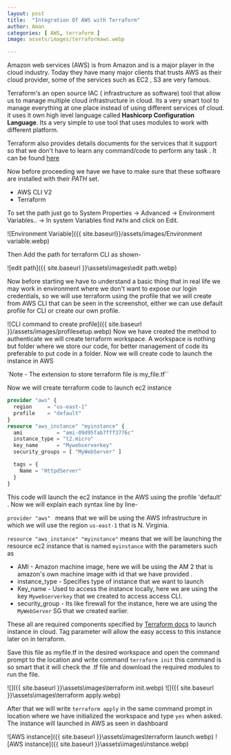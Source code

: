 ```yaml
---
layout: post
title:  "Integration Of AWS with Terraform"
author: Aman
categories: [ AWS, terraform ]
image: assets/images/terraformaws.webp

---
```


Amazon web services  (AWS) is from  Amazon and is a major player in the cloud industry. Today they have many major clients that trusts AWS as their cloud provider, some of the services such as EC2 , S3 are very famous.

Terraform's an open source  IAC ( infrastructure as software) tool that allow us to manage multiple cloud infrastructure in cloud. Its a very smart tool to manage everything at one place instead of using different services of cloud. it uses it own high level language called **Hashicorp Configuration Language**. Its a very simple to use tool that uses modules to work with different platform.

Terraform also provides details documents for the services that it support so that we don't have to learn any command/code to perform any task . It can be found [here](https://www.terraform.io/docs/) 

Now before proceeding we have we have to make sure that these software are installed with their *PATH* set. 

- AWS CLI V2 
- Terraform  

To set the path just go to System Properties -> Advanced -> Environment Variables.. -> In system Variables find `PATH`  and click on Edit. 

![Environment Variable]({{ site.baseurl}}/assets/images/Environment variable.webp)

Then Add the path for terraform CLI as shown-

![edit path]({{ site.baseurl }}\assets\images\edit path.webp)

Now before starting we have to understand a basic thing that in real life we may work in environment where we don't want to expose our login credentials, so we will use terraform using the profile  that we will create from AWS CLI that can be seen in the screenshot, either we can use default profile for CLI or create our own profile. 

![CLI command to create profile]({{ site.baseurl }}/assets/images/profilesetup.webp)
Now we have created the method to authenticate we will create terraform workspace. A workspace is nothing but folder where we store our code, for better management of code its preferable to put code in a folder. Now we will create code to launch the instance in AWS 

`Note - The extension to store terraform file is my_file.tf`` 

Now we will create terraform code to launch ec2 instance

```terraform
provider "aws" {
  region     = "us-east-1"
  profile    = "default"
}
resource "aws_instance" "myinstance" {
  ami           = "ami-09d95fab7fff3776c"
  instance_type = "t2.micro"
  key_name      = "Mywebserverkey"
  security_groups = [ "MyWebServer" ]

  tags = {
    Name = "HttpdServer"
  }
}
```

This code will launch the ec2 instance in the AWS using the profile 'default' . Now we will explain each syntax line by line- 

`provider "aws" ` means that we will be using the AWS infrastructure in which we will use the region `us-east-1`  that is N. Virginia.

 `resource "aws_instance" "myinstance"` means that we will be launching the resource ec2 instance that is named `myinstance`  with the parameters such as  

-  AMI  -  Amazon machine image, here we will be using the AM 2 that is amazon's own machine image with id that we have provided .
- instance_type - Specifies type of instance that we want to launch 
- Key_name - Used to access the instance locally, here we are using the key `Mywebserverkey` that we created to access  access CLI.
- security_group - Its like firewall for the instance, here we are using the `MyWebServer` SG that we created earlier.

These all are required components specified by [Terraform docs](https://www.terraform.io/docs/providers/aws/index.html) to launch instance in cloud. Tag parameter will allow the easy access to this instance later on in terraform.

Save this file as myfile.tf in the desired workspace and open the command prompt to the location and write command `terraform init` this command is so smart that it will check the .tf file and download the required modules to run the file.

![]({{ site.baseurl }}\assets\images\terraform init.webp)
![]({{ site.baseurl }}\assets\images\terraform apply.webp)

After that we will write `terraform apply` in the same command prompt in location where we have initialized the workspace and type `yes` when asked. The instance will launched in AWS as seen in dashboard 



![AWS instance]({{ site.baseurl }}\assets\images\terraform launch.webp)
![AWS instance]({{ site.baseurl }}\assets\images\instance.webp)



